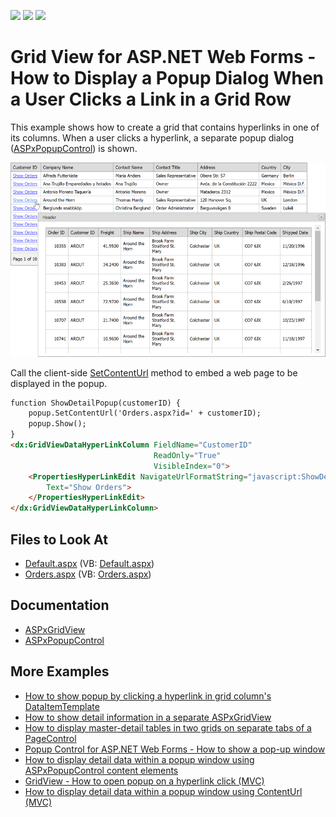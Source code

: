 <!-- default badges list -->
![](https://img.shields.io/endpoint?url=https://codecentral.devexpress.com/api/v1/VersionRange/134059455/13.1.4%2B)
[![](https://img.shields.io/badge/Open_in_DevExpress_Support_Center-FF7200?style=flat-square&logo=DevExpress&logoColor=white)](https://supportcenter.devexpress.com/ticket/details/E2193)
[![](https://img.shields.io/badge/📖_How_to_use_DevExpress_Examples-e9f6fc?style=flat-square)](https://docs.devexpress.com/GeneralInformation/403183)
<!-- default badges end -->

# Grid View for ASP.NET Web Forms - How to Display a Popup Dialog When a User Clicks a Link in a Grid Row

This example shows how to create a grid that contains hyperlinks in one of its columns. When a user clicks a hyperlink, a separate popup dialog ([ASPxPopupControl](https://docs.devexpress.com/AspNet/DevExpress.Web.ASPxPopupControl)) is shown.

![A popup is displayed by clicking the grid column link](images/grid-with-popup-on-link-click.png)

Call the client-side [SetContentUrl](https://docs.devexpress.com/AspNet/js-ASPxClientPopupControlBase.SetContentUrl(url)) method to embed a web page to be displayed in the popup.

```aspx
function ShowDetailPopup(customerID) {
    popup.SetContentUrl('Orders.aspx?id=' + customerID);
    popup.Show();
}
<dx:GridViewDataHyperLinkColumn FieldName="CustomerID" 
                                ReadOnly="True" 
                                VisibleIndex="0">
    <PropertiesHyperLinkEdit NavigateUrlFormatString="javascript:ShowDetailPopup('{0}');"
        Text="Show Orders">
    </PropertiesHyperLinkEdit>
</dx:GridViewDataHyperLinkColumn>
```        

## Files to Look At

* [Default.aspx](./CS/ShowDetailInPopup/Default.aspx) (VB: [Default.aspx](./VB/ShowDetailInPopup/Default.aspx))
* [Orders.aspx](./CS/ShowDetailInPopup/Orders.aspx) (VB: [Orders.aspx](./VB/ShowDetailInPopup/Orders.aspx))


## Documentation

* [ASPxGridView](https://docs.devexpress.com/AspNet/DevExpress.Web.ASPxGridView)
* [ASPxPopupControl](https://docs.devexpress.com/AspNet/DevExpress.Web.ASPxPopupControl?p=netframework)

## More Examples

* [How to show popup by clicking a hyperlink in grid column's DataItemTemplate](https://github.com/DevExpress-Examples/how-to-show-popup-by-clicking-a-hyperlink-in-grid-columns-dataitemtemplate-e2270)
* [How to show detail information in a separate ASPxGridView](https://github.com/DevExpress-Examples/how-to-show-detail-information-in-a-separate-aspxgridview-e70)
* [How to display master-detail tables in two grids on separate tabs of a PageControl](https://github.com/DevExpress-Examples/how-to-display-master-detail-tables-in-two-grids-on-separate-tabs-of-a-pagecontrol-e1285)
* [Popup Control for ASP.NET Web Forms - How to show a pop-up window](https://github.com/DevExpress-Examples/web-forms-show-popup-window)
* [How to display detail data within a popup window using ASPxPopupControl content elements](https://github.com/DevExpress-Examples/how-to-display-detail-data-within-a-popup-window-using-aspxpopupcontrol-content-elements-e5202)
* [GridView - How to open popup on a hyperlink click (MVC)](https://github.com/DevExpress-Examples/gridview-how-to-open-popup-on-a-hyperlink-click-e20052)
* [How to display detail data within a popup window using ContentUrl (MVC)](https://github.com/DevExpress-Examples/how-to-display-detail-data-within-a-popup-window-using-contenturl-mvc-e20051)

